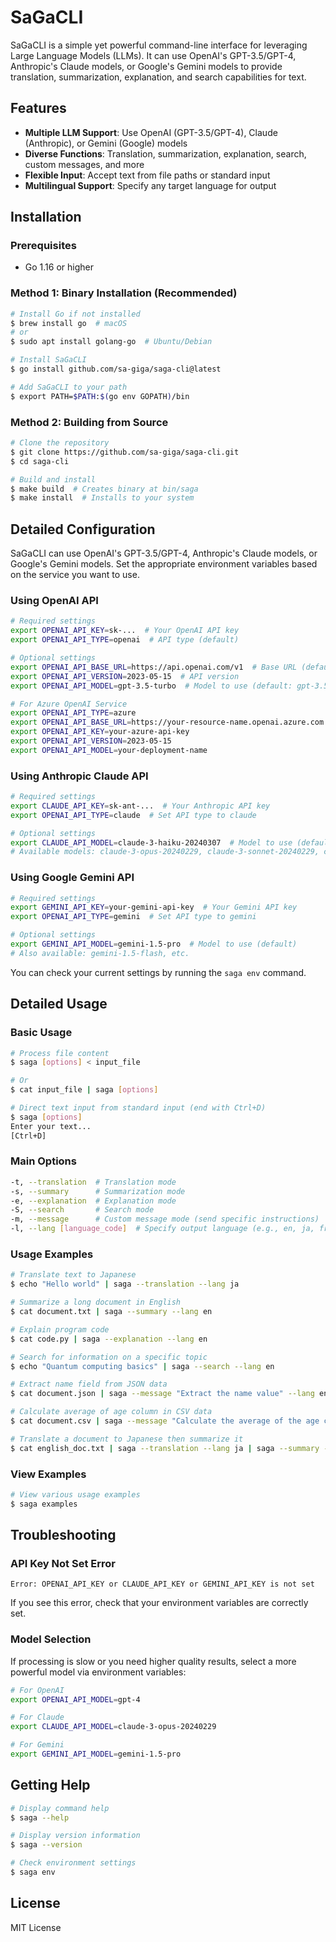 # SaGaCLI

SaGaCLI is a simple yet powerful command-line interface for leveraging Large Language Models (LLMs). It can use OpenAI's GPT-3.5/GPT-4, Anthropic's Claude models, or Google's Gemini models to provide translation, summarization, explanation, and search capabilities for text.

## Features

- **Multiple LLM Support**: Use OpenAI (GPT-3.5/GPT-4), Claude (Anthropic), or Gemini (Google) models
- **Diverse Functions**: Translation, summarization, explanation, search, custom messages, and more
- **Flexible Input**: Accept text from file paths or standard input
- **Multilingual Support**: Specify any target language for output

## Installation

### Prerequisites

- Go 1.16 or higher

### Method 1: Binary Installation (Recommended)

```bash
# Install Go if not installed
$ brew install go  # macOS
# or
$ sudo apt install golang-go  # Ubuntu/Debian

# Install SaGaCLI
$ go install github.com/sa-giga/saga-cli@latest

# Add SaGaCLI to your path
$ export PATH=$PATH:$(go env GOPATH)/bin
```

### Method 2: Building from Source

```bash
# Clone the repository
$ git clone https://github.com/sa-giga/saga-cli.git
$ cd saga-cli

# Build and install
$ make build  # Creates binary at bin/saga
$ make install  # Installs to your system
```

## Detailed Configuration

SaGaCLI can use OpenAI's GPT-3.5/GPT-4, Anthropic's Claude models, or Google's Gemini models. Set the appropriate environment variables based on the service you want to use.

### Using OpenAI API

```bash
# Required settings
export OPENAI_API_KEY=sk-...  # Your OpenAI API key
export OPENAI_API_TYPE=openai  # API type (default)

# Optional settings
export OPENAI_API_BASE_URL=https://api.openai.com/v1  # Base URL (default)
export OPENAI_API_VERSION=2023-05-15  # API version
export OPENAI_API_MODEL=gpt-3.5-turbo  # Model to use (default: gpt-3.5-turbo)

# For Azure OpenAI Service
export OPENAI_API_TYPE=azure
export OPENAI_API_BASE_URL=https://your-resource-name.openai.azure.com
export OPENAI_API_KEY=your-azure-api-key
export OPENAI_API_VERSION=2023-05-15
export OPENAI_API_MODEL=your-deployment-name
```

### Using Anthropic Claude API

```bash
# Required settings
export CLAUDE_API_KEY=sk-ant-...  # Your Anthropic API key
export OPENAI_API_TYPE=claude  # Set API type to claude

# Optional settings
export CLAUDE_API_MODEL=claude-3-haiku-20240307  # Model to use (default)
# Available models: claude-3-opus-20240229, claude-3-sonnet-20240229, claude-3-haiku-20240307, etc.
```

### Using Google Gemini API

```bash
# Required settings
export GEMINI_API_KEY=your-gemini-api-key  # Your Gemini API key
export OPENAI_API_TYPE=gemini  # Set API type to gemini

# Optional settings
export GEMINI_API_MODEL=gemini-1.5-pro  # Model to use (default)
# Also available: gemini-1.5-flash, etc.
```

You can check your current settings by running the `saga env` command.

## Detailed Usage

### Basic Usage

```bash
# Process file content
$ saga [options] < input_file

# Or
$ cat input_file | saga [options]

# Direct text input from standard input (end with Ctrl+D)
$ saga [options]
Enter your text...
[Ctrl+D]
```

### Main Options

```bash
-t, --translation  # Translation mode
-s, --summary      # Summarization mode
-e, --explanation  # Explanation mode
-S, --search       # Search mode
-m, --message      # Custom message mode (send specific instructions)
-l, --lang [language_code]  # Specify output language (e.g., en, ja, fr, zh, etc.)
```

### Usage Examples

```bash
# Translate text to Japanese
$ echo "Hello world" | saga --translation --lang ja

# Summarize a long document in English
$ cat document.txt | saga --summary --lang en

# Explain program code
$ cat code.py | saga --explanation --lang en

# Search for information on a specific topic
$ echo "Quantum computing basics" | saga --search --lang en

# Extract name field from JSON data
$ cat document.json | saga --message "Extract the name value" --lang en

# Calculate average of age column in CSV data
$ cat document.csv | saga --message "Calculate the average of the age column" --lang en

# Translate a document to Japanese then summarize it
$ cat english_doc.txt | saga --translation --lang ja | saga --summary --lang ja
```

### View Examples

```bash
# View various usage examples
$ saga examples
```

## Troubleshooting

### API Key Not Set Error

```
Error: OPENAI_API_KEY or CLAUDE_API_KEY or GEMINI_API_KEY is not set
```

If you see this error, check that your environment variables are correctly set.

### Model Selection

If processing is slow or you need higher quality results, select a more powerful model via environment variables:

```bash
# For OpenAI
export OPENAI_API_MODEL=gpt-4

# For Claude
export CLAUDE_API_MODEL=claude-3-opus-20240229

# For Gemini
export GEMINI_API_MODEL=gemini-1.5-pro
```

## Getting Help

```bash
# Display command help
$ saga --help

# Display version information
$ saga --version

# Check environment settings
$ saga env
```

## License

MIT License
